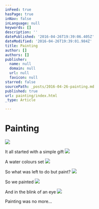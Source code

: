 ```yaml
---
inFeed: true
hasPage: true
inNav: false
inLanguage: null
keywords: []
description: ''
datePublished: '2016-04-26T19:39:06.405Z'
dateModified: '2016-04-26T19:39:01.984Z'
title: Painting
author: []
authors: []
publisher:
  name: null
  domain: null
  url: null
  favicon: null
starred: false
sourcePath: _posts/2016-04-26-painting.md
published: true
url: painting/index.html
_type: Article

---
```

# Painting
![](https://the-grid-user-content.s3-us-west-2.amazonaws.com/b495b886-8cf7-4325-ad31-9dfa6d93d2cb.jpg)

It all started with a simple gift
![](https://the-grid-user-content.s3-us-west-2.amazonaws.com/28cd16a5-096d-40cf-bbc3-2b9e41d7d2b6.jpg)

A water colours set
![](https://the-grid-user-content.s3-us-west-2.amazonaws.com/f86da914-2315-44db-bceb-c63399e4add0.jpg)

So what was left to do but paint?
![](https://the-grid-user-content.s3-us-west-2.amazonaws.com/f78e62ce-e2c7-4427-b408-c341ec4c1b2f.jpg)

So we painted
![](https://the-grid-user-content.s3-us-west-2.amazonaws.com/e12da8dc-16ae-4db3-9279-3f5fb1073a97.jpg)

And in the blink of an eye
![](https://the-grid-user-content.s3-us-west-2.amazonaws.com/67cbdc6f-76d9-4722-95af-50abc47d5f5a.jpg)

Painting was no more...